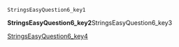 ```ngMeta
StringsEasyQuestion6_key1
```
**StringsEasyQuestion6_key2**StringsEasyQuestion6_key3

[StringsEasyQuestion6_key4](https://www.hackerrank.com/domains/algorithms?filters%5Bstatus%5D%5B%5D=unsolved&filters%5Bsubdomains%5D%5B%5D=strings&badge_type=problem-solving)
